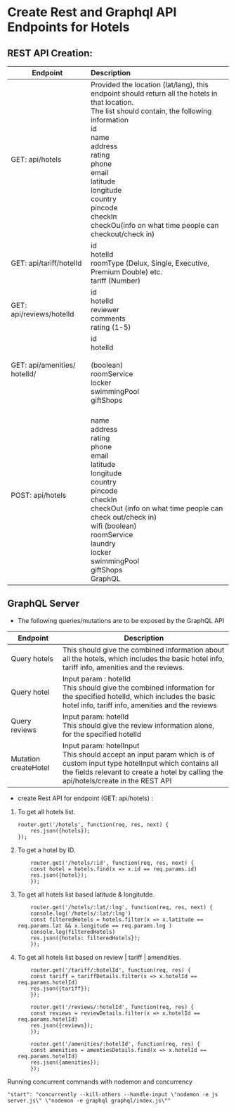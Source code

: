 # Create Rest and Graphql API Endpoints for Hotels

## REST API Creation: 

|Endpoint | Description |
|---------| :--------------------- | 
|GET: api/hotels | Provided the location (lat/lang), this endpoint should return all the hotels in that location. <br>The list should contain, the following information<br>id<br>name<br>address<br>rating<br>phone<br>email<br>latitude<br>longitude<br>country<br>pincode<br>checkIn<br>checkOu(info on what time people can checkout/check in) |
|GET: api/tariff/hotelId |   id<br>hotelId<br>roomType (Delux, Single, Executive, Premium Double) etc.<br>tariff (Number)|
|GET: api/reviews/hotelId | id<br>hotelId<br>reviewer<br>comments<br>rating (1-5)
|GET: api/amenities/ hotelId/ | id<br>hotelId<br><br>(boolean)<br>roomService<br>locker<br>swimmingPool<br>giftShops
|POST: api/hotels | <br>name<br>address<br>rating<br>phone<br>email<br>latitude<br>longitude<br>country<br>pincode<br>checkIn<br>checkOut (info on what time people can check out/check in)<br>wifi (boolean)<br>roomService<br>laundry<br>locker<br>swimmingPool<br>giftShops<br>GraphQL

## GraphQL Server 

* The following queries/mutations are to be exposed by the GraphQL API

| Endpoint  | Description
|------------|------------|
Query hotels | This should give the combined information about all the hotels, which includes the basic hotel info, tariff info, amenities and the reviews.
Query hotel | Input param : hotelId<br>This should give the combined information for the specified hotelId, which includes the basic hotel info, tariff info, amenities and the reviews
Query reviews | Input param: hotelId<br>This should give the review information alone, for the specified hotelId
Mutation createHotel | Input param: hotelInput<br>This should accept an input param which is of custom input type hotelInput which contains all the fields relevant to create a hotel by calling the api/hotels/create in the REST API


* create Rest API for endpoint (GET: api/hotels) :

 1. To get all hotels list.

    ```
    router.get('/hotels', function(req, res, next) {
        res.json({hotels});
    });
    ```
2. To get a hotel by ID.
    ```
        router.get('/hotels/:id', function(req, res, next) {
        const hotel = hotels.find(x => x.id == req.params.id)
        res.json({hotel});
        });
    ```

3. To get all hotels list based latitude & longitutde.

    ```
        router.get('/hotels/:lat/:lng', function(req, res, next) {
        console.log('/hotels/:lat/:lng')
        const filteredHotels = hotels.filter(x => x.latitude == req.params.lat && x.longitude == req.params.lng )
        console.log(filteredHotels)
        res.json({hotels: filteredHotels});
        });
    ```
4. To get all hotels list based on review | tariff | amendities.

    ```
        router.get('/tariff/:hotelId', function(req, res) {
        const tariff = tariffDetails.filter(x => x.hotelId == req.params.hotelId)
        res.json({tariff});
        });

        router.get('/reviews/:hotelId', function(req, res) {
        const reviews = reviewDetails.filter(x => x.hotelId == req.params.hotelId)
        res.json({reviews});
        });

        router.get('/amenities/:hotelId', function(req, res) {
        const amenities = amentiesDetails.find(x => x.hotelId == req.params.hotelId)
        res.json({amenities});
        });
    ```

Running concurrent commands with nodemon and concurrency

    "start": "concurrently --kill-others --handle-input \"nodemon -e js server.js\" \"nodemon -e graphql graphql/index.js\""

